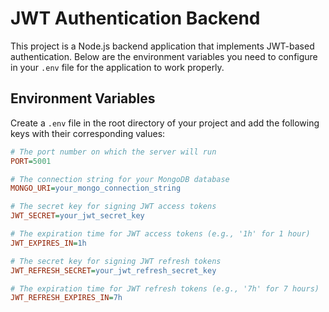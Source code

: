 # JWT Authentication Backend

This project is a Node.js backend application that implements JWT-based authentication. Below are the environment variables you need to configure in your `.env` file for the application to work properly.

## Environment Variables

Create a `.env` file in the root directory of your project and add the following keys with their corresponding values:

```ini
# The port number on which the server will run
PORT=5001

# The connection string for your MongoDB database
MONGO_URI=your_mongo_connection_string

# The secret key for signing JWT access tokens
JWT_SECRET=your_jwt_secret_key

# The expiration time for JWT access tokens (e.g., '1h' for 1 hour)
JWT_EXPIRES_IN=1h

# The secret key for signing JWT refresh tokens
JWT_REFRESH_SECRET=your_jwt_refresh_secret_key

# The expiration time for JWT refresh tokens (e.g., '7h' for 7 hours)
JWT_REFRESH_EXPIRES_IN=7h
